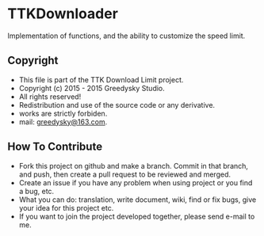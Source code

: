# TTKDownloader
 Implementation of functions, and the ability to customize the speed limit.

Copyright
-------
 * This file is part of the TTK Download Limit project.
 * Copyright (c) 2015 - 2015 Greedysky Studio.
 * All rights reserved!
 * Redistribution and use of the source code or any derivative.
 * works are strictly forbiden.
 * mail: greedysky@163.com.
 
How To Contribute
-------
 * Fork this project on github and make a branch. Commit in that branch, and push, then create a pull request to be reviewed and merged.
 * Create an issue if you have any problem when using project or you find a bug, etc.
 * What you can do: translation, write document, wiki, find or fix bugs, give your idea for this project etc.
 * If you want to join the project developed together, please send e-mail to me.
